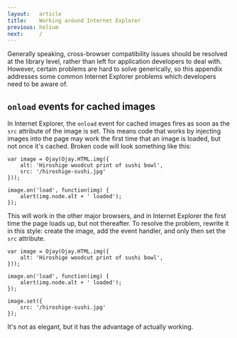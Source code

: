```yaml
---
layout:   article
title:    Working around Internet Explorer
previous: helium
next:     /
---
```



Generally speaking, cross-browser compatibility issues should be resolved at
the library level, rather than left for application developers to deal with.
However, certain problems are hard to solve generically, so this appendix
addresses some common Internet Explorer problems which developers need to be
aware of.


`onload` events for cached images
---------------------------------

In Internet Explorer, the `onload` event for cached images fires as soon as the
`src` attribute of the image is set. This means code that works by injecting
images into the page may work the first time that an image is loaded, but not
once it's cached. Broken code will look something like this:

    var image = Ojay(Ojay.HTML.img({
        alt: 'Hiroshige woodcut print of sushi bowl',
        src: '/hiroshige-sushi.jpg'
    }));
    
    image.on('load', function(img) {
        alert(img.node.alt + ' loaded');
    });

This will work in the other major browsers, and in Internet Explorer the first
time the page loads up, but not thereafter. To resolve the problem, rewrite it
in this style: create the image, add the event handler, and only then set the
`src` attribute.

    var image = Ojay(Ojay.HTML.img({
        alt: 'Hiroshige woodcut print of sushi bowl',
    }));
    
    image.on('load', function(img) {
        alert(img.node.alt + ' loaded');
    });
    
    image.set({
        src: '/hiroshige-sushi.jpg'
    });

It's not as elegant, but it has the advantage of actually working.
